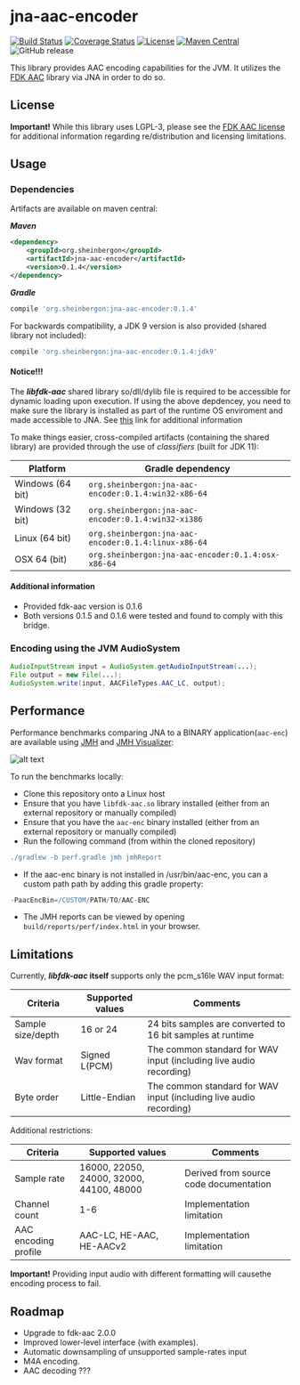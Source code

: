 # jna-aac-encoder

[![Build Status](https://travis-ci.org/sheinbergon/jna-aac-encoder.svg?branch=master)](https://travis-ci.org/sheinbergon/jna-aac-encoder) [![Coverage Status](https://coveralls.io/repos/github/sheinbergon/jna-aac-encoder/badge.svg)](https://coveralls.io/github/sheinbergon/jna-aac-encoder) [![License](https://img.shields.io/badge/License-LGPL%20v3-blue.svg)](https://www.gnu.org/licenses/lgpl-3.0) 
[![Maven Central](https://maven-badges.herokuapp.com/maven-central/org.sheinbergon/jna-aac-encoder/badge.svg)](https://maven-badges.herokuapp.com/maven-central/org.sheinbergon/jna-aac-encoder)
![GitHub release](https://img.shields.io/github/release/sheinbergon/jna-aac-encoder.svg)

                                                                                                                                                                                                                                                                                                 
This library provides AAC encoding capabilities for the JVM. 
It utilizes the [FDK AAC](https://github.com/mstorsjo/fdk-aac) library via JNA in order to do so.

## License
**Important!** While this library uses LGPL-3, please see
the [FDK AAC license](NOTICE) for additional information
regarding re/distribution and licensing limitations.

## Usage

### Dependencies
Artifacts are available on maven central:

**_Maven_**
```xml
<dependency>
    <groupId>org.sheinbergon</groupId>
    <artifactId>jna-aac-encoder</artifactId>
    <version>0.1.4</version>
</dependency>
```

**_Gradle_**
```groovy
compile 'org.sheinbergon:jna-aac-encoder:0.1.4'
```
For backwards compatibility, a JDK 9 version is also provided (shared library not included):

```groovy
compile 'org.sheinbergon:jna-aac-encoder:0.1.4:jdk9'
```


#### Notice!!!
The **_libfdk-aac_** shared library so/dll/dylib file is required to be accessible
for dynamic loading upon execution. If using the above depdencey, you
need to make sure the library is installed as part of the runtime OS enviroment
and made accessible to JNA. See [this](https://github.com/java-native-access/jna/blob/master/www/FrequentlyAskedQuestions.md#calling-nativeloadlibrary-causes-an-unsatisfiedlinkerror) link for additional information

To make things easier, cross-compiled artifacts (containing the shared library) are provided through the use of *_classifiers_* (built for JDK 11):

| Platform         | Gradle dependency                                    |
|------------------|------------------------------------------------------|
| Windows (64 bit) | `org.sheinbergon:jna-aac-encoder:0.1.4:win32-x86-64` |
| Windows (32 bit) | `org.sheinbergon:jna-aac-encoder:0.1.4:win32-xi386`  |
| Linux (64 bit)   | `org.sheinbergon:jna-aac-encoder:0.1.4:linux-x86-64` |
| OSX 64 (bit)     | `org.sheinbergon:jna-aac-encoder:0.1.4:osx-x86-64`   |

#### Additional information
* Provided fdk-aac version is 0.1.6
* Both versions 0.1.5 and 0.1.6 were tested and found to comply with this bridge.
 
### Encoding using the JVM AudioSystem
```java
AudioInputStream input = AudioSystem.getAudioInputStream(...);
File output = new File(...);
AudioSystem.write(input, AACFileTypes.AAC_LC, output);
```

## Performance
Performance benchmarks comparing JNA to a BINARY application(`aac-enc`) are available using [JMH](http://openjdk.java.net/projects/code-tools/jmh/) and [JMH Visualizer](https://github.com/jzillmann/jmh-visualizer):

![alt text](perf/jmh-results-23112018.png)

To run the benchmarks locally:
* Clone this repository onto a Linux host
* Ensure that you have `libfdk-aac.so` library installed (either from an external repository or manually compiled)
* Ensure that you have the `aac-enc` binary installed (either from an external repository or manually compiled)
* Run the following command (from within the cloned repository)
```groovy
./gradlew -b perf.gradle jmh jmhReport
```
* If the aac-enc binary is not installed in /usr/bin/aac-enc, you can a custom path path by adding this gradle property:
```groovy
-PaacEncBin=/CUSTOM/PATH/TO/AAC-ENC 
```
* The JMH reports can be viewed by opening `build/reports/perf/index.html` in your browser.

## Limitations
Currently, **_libfdk-aac_ itself** supports only the pcm_s16le WAV input format:

| Criteria          | Supported values  |                             Comments                               |
|-------------------|-------------------|--------------------------------------------------------------------|
| Sample size/depth | 16 or 24          | 24 bits samples are converted to 16 bit samples at runtime         | 
| Wav format        | Signed L(PCM)     | The common standard for WAV input (including live audio recording) |
| Byte order        | Little-Endian     | The common standard for WAV input (including live audio recording) |
 
Additional restrictions:

| Criteria             | Supported values                         |               Comments                 |
|----------------------|------------------------------------------|----------------------------------------|
| Sample rate          | 16000, 22050, 24000, 32000, 44100, 48000 | Derived from source code documentation | 
| Channel count        | 1-6                                      | Implementation limitation              |
| AAC encoding profile | AAC-LC, HE-AAC, HE-AACv2                 | Implementation limitation              |
  
**Important!** Providing input audio with different formatting will causethe encoding process to fail. 
 
## Roadmap
* Upgrade to fdk-aac 2.0.0
* Improved lower-level interface (with examples).
* Automatic downsampling of unsupported sample-rates input
* M4A encoding.
* AAC decoding ???